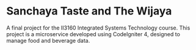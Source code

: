 # Sanchaya Taste and The Wijaya
A final project for the II3160 Integrated Systems Technology course. This project is a microservice developed using CodeIgniter 4, designed to manage food and beverage data.
